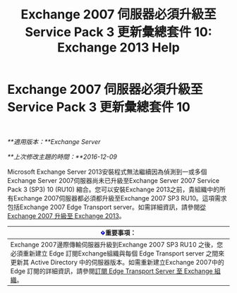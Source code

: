 ﻿---
title: 'Exchange 2007 伺服器必須升級至 Service Pack 3 更新彙總套件 10: Exchange 2013 Help'
TOCTitle: Exchange 2007 伺服器必須升級至 Service Pack 3 更新彙總套件 10
ms:assetid: b8028a00-c451-412e-86f2-1669f6eee8fc
ms:mtpsurl: https://technet.microsoft.com/zh-tw/library/ms.exch.setupreadiness.e15e12coexistenceminversionrequirement(v=EXCHG.150)
ms:contentKeyID: 50474043
ms.date: 05/21/2018
mtps_version: v=EXCHG.150
ms.translationtype: MT
---

# Exchange 2007 伺服器必須升級至 Service Pack 3 更新彙總套件 10

 

_**適用版本：**Exchange Server_

_**上次修改主題的時間：**2016-12-09_

Microsoft Exchange Server 2013安裝程式無法繼續因為偵測到一或多個Exchange Server 2007伺服器尚未已升級至Exchange Server 2007 Service Pack 3 (SP3) 10 (RU10) 縮合。您可以安裝Exchange 2013之前，貴組織中的所有Exchange 2007伺服器都必須都升級至Exchange 2007 SP3 RU10。這項需求包括Exchange 2007 Edge Transport server。如需詳細資訊，請參閱[從 Exchange 2007 升級至 Exchange 2013](upgrade-from-exchange-2007-to-exchange-2013-exchange-2013-help.md)。

<table>
<thead>
<tr class="header">
<th><img src="images/Bb124558.important(EXCHG.150).gif" title="重要事項" alt="重要事項" />重要事項：</th>
</tr>
</thead>
<tbody>
<tr class="odd">
<td>Exchange 2007邊際傳輸伺服器升級到Exchange 2007 SP3 RU10 之後，您必須重新建立 Edge 訂閱Exchange組織與每個 Edge Transport server 之間來更新其 Active Directory 中的伺服器版本。如需重新建立Exchange 2007中的 Edge 訂閱的詳細資訊，請參閱<a href="https://go.microsoft.com/fwlink/?linkid=282699">訂閱 Edge Transport Server 至 Exchange 組織</a>。</td>
</tr>
</tbody>
</table>

